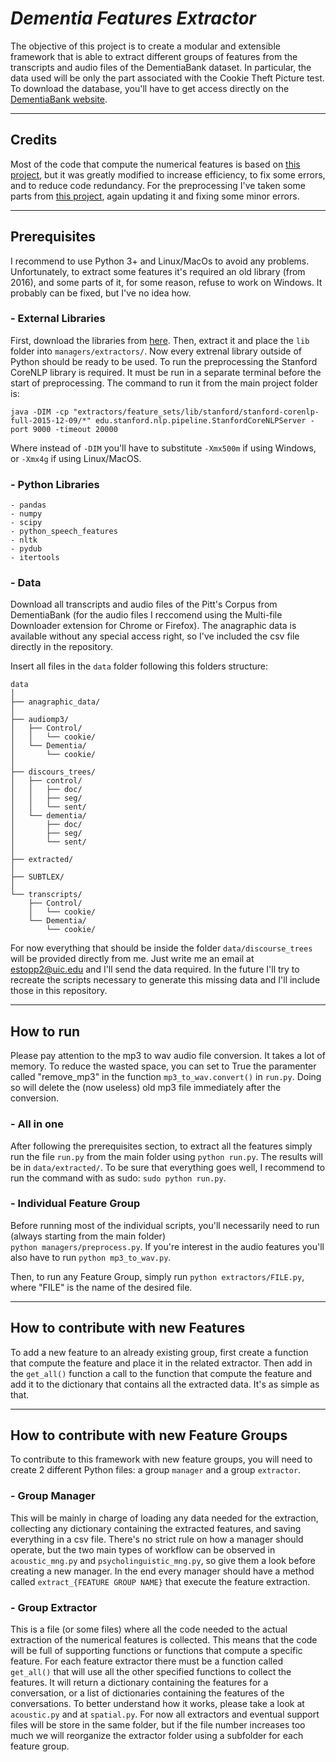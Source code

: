 # *Dementia Features Extractor*
The objective of this project is to create a modular and extensible framework that is able to extract different groups of features from the transcripts and audio files of the DementiaBank dataset. In particular, the data used will be only the part associated with the Cookie Theft Picture test. To download the database, you'll have to get access directly on the [DementiaBank website](https://dementia.talkbank.org/).

---

## Credits
Most of the code that compute the numerical features is based on [this project](https://github.com/vmasrani/dementia_classifier/tree/master/dementia_classifier/feature_extraction/feature_sets), but it was greatly modified to increase efficiency, to fix some errors, and to reduce code redundancy. For the preprocessing I've taken some parts from [this project](https://github.com/flaviodipalo/AlzheimerDetection), again updating it and fixing some minor errors. 

---

## Prerequisites
I recommend to use Python 3+ and Linux/MacOs to avoid any problems. Unfortunately, to extract some features it's required an old library (from 2016), and some parts of it, for some reason, refuse to work on Windows. It probably can be fixed, but I've no idea how.

### - External Libraries
First, download the libraries from [here](https://drive.google.com/file/d/1JVH9QIOcrK3ewzSzIPnr6q7Gug_Roex9/view?usp=sharing). Then, extract it and place the `lib` folder into `managers/extractors/`. Now every extrenal library outside of Python should be ready to be used.
To run the preprocessing the Stanford CoreNLP library is required. It must be run in a separate terminal before the start of preprocessing. The command to run it from the main project folder is:

```
java -DIM -cp "extractors/feature_sets/lib/stanford/stanford-corenlp-full-2015-12-09/*" edu.stanford.nlp.pipeline.StanfordCoreNLPServer -port 9000 -timeout 20000
```

Where instead of `-DIM` you'll have to substitute `-Xmx500m` if using Windows, or `-Xmx4g` if using Linux/MacOS.

### - Python Libraries
```
- pandas
- numpy
- scipy
- python_speech_features
- nltk
- pydub
- itertools
```

### - Data
Download all transcripts and audio files of the Pitt's Corpus from DementiaBank (for the audio files I reccomend using the Multi-file Downloader extension for Chrome or Firefox). The anagraphic data is available without any special access right, so I've included the csv file directly in the repository. 

Insert all files in the `data` folder following this folders structure:

```
data
│
├── anagraphic_data/
│
├── audiomp3/
│   ├── Control/
│   │   └── cookie/
│   └── Dementia/
│       └── cookie/
│
├── discours_trees/
│   ├── control/
│   │   ├── doc/
│   │   ├── seg/
│   │   └── sent/
│   └── dementia/
│       ├── doc/
│       ├── seg/
│       └── sent/
│
├── extracted/
│
├── SUBTLEX/
│
└── transcripts/
    ├── Control/
    │   └── cookie/
    └── Dementia/
        └── cookie/
```
For now everything that should be inside the folder `data/discourse_trees` will be provided directly from me. Just write me an email at estopp2@uic.edu and I'll send the data required. In the future I'll try to recreate the scripts necessary to generate this missing data and I'll include those in this repository.

---

## How to run
Please pay attention to the mp3 to wav audio file conversion. It takes a lot of memory. To reduce the wasted space, you can set to True the paramenter called "remove_mp3" in the function `mp3_to_wav.convert()` in `run.py`. Doing so will delete the (now useless) old mp3 file immediately after the conversion.

### - All in one
After following the prerequisites section, to extract all the features simply run the file `run.py` from the main folder using `python run.py`. The results will be in `data/extracted/`. To be sure that everything goes well, I recommend to run the command with as sudo: `sudo python run.py`.

### - Individual Feature Group
Before running most of the individual scripts, you'll necessarily need to run (always starting from the main folder)<br />
`python managers/preprocess.py`. If you're interest in the audio features you'll also have to run `python mp3_to_wav.py`.

Then, to run any Feature Group, simply run `python extractors/FILE.py`, where "FILE" is the name of the desired file.

---

## How to contribute with new Features
To add a new feature to an already existing group, first create a function that compute the feature and place it in the related extractor. Then add in the `get_all()` function a call to the function that compute the feature and add it to the dictionary that contains all the extracted data. It's as simple as that.

---

## How to contribute with new Feature Groups
To contribute to this framework with new feature groups, you will need to create 2 different Python files: a group `manager` and a group `extractor`.

### - Group Manager
This will be mainly in charge of loading any data needed for the extraction, collecting any dictionary containing the extracted features, and saving everything in a csv file. There's no strict rule on how a manager should operate, but the two main types of workflow can be observed in `acoustic_mng.py` and `psycholinguistic_mng.py`, so give them a look before creating a new manager. In the end every manager should have a method called `extract_{FEATURE GROUP NAME}` that execute the feature extraction.

### - Group Extractor
This is a file (or some files) where all the code needed to the actual extraction of the numerical features is collected. This means that the code will be full of supporting functions or functions that compute a specific feature. For each feature extractor there must be a function called `get_all()` that will use all the other specified functions to collect the features. It will return a dictionary containing the features for a conversation, or a list of dictionaries containing the features
of the conversations. To better understand how it works, please take a look at `acoustic.py` and at `spatial.py`. For now all extractors and eventual support files will be store in the same folder, but if the file number increases too much we will reorganize the extractor folder using a subfolder for each feature group.
